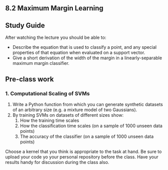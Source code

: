 ## 8.2 Maximum Margin Learning

## Study Guide

After watching the lecture you should be able to:

- Describe the equation that is used to classify a point, and any special properties of that equation when evaluated on a support vector.
- Give a short derivation of the width of the margin in a linearly-separable maximum margin classifier.

## Pre-class work

### 1. Computational Scaling of SVMs

1. Write a Python function from which you can generate synthetic datasets of an arbitrary size (e.g. a mixture model of two Gaussians).
2. By training SVMs on datasets of different sizes show:
   1. How the training time scales
   2. How the classification time scales (on a sample of 1000 unseen data points)
   3. The accuracy of the classifier (on a sample of 1000 unseen data points)

Choose a kernel that you think is appropriate to the task at hand. Be sure to upload your code yo your personal repository before the class.  Have your results handy for discussion during the class also.
